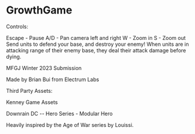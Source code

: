 # GrowthGame

Controls:

Escape - Pause
A/D - Pan camera left and right
W - Zoom in
S - Zoom out
Send units to defend your base, and destroy your enemy!  When units are in attacking range of their enemy base, they deal their attack damage before dying.

MFGJ Winter 2023 Submission

Made by  Brian Bui from Electrum Labs

Third Party Assets:  

Kenney Game Assets

Downrain DC -- Hero Series - Modular Hero

Heavily inspired by the Age of War series by Louissi.​